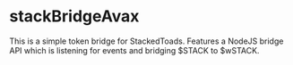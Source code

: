 # stackBridgeAvax

This is a simple token bridge for StackedToads. Features a NodeJS bridge API which is listening for events and bridging $STACK to $wSTACK.
